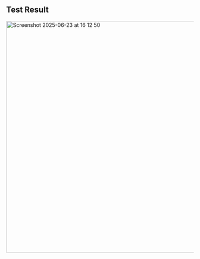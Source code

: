 ## Test Result
<img width="621" alt="Screenshot 2025-06-23 at 16 12 50" src="https://github.com/user-attachments/assets/86e07d45-81ac-4bc2-afde-f742d8cfc73e" />

